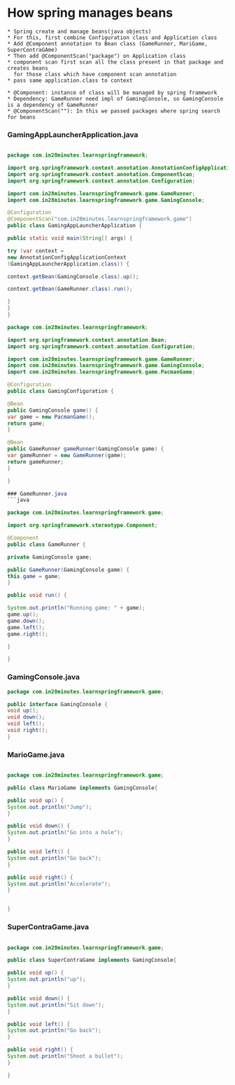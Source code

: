 # How spring manages beans
	* Spring create and manage beans(java objects)
	* For this, first combine Configuration class and Application class
	* Add @Component annotation to Bean class (GameRunner, MariGame, SuperContraGAme)
	* Then add @ComponentScan("package") on Application class
	* component scan first scan all the class present in that package and creates beans 
	  for those class which have component scan annotation
	* pass same application.class to context
   
    * @Component: instance of class will be managed by spring framework
	* Dependency: GameRunner need impl of GamingConsole, so GamingConsole is a dependency of GameRunner
	* @ComponentScan(""): In this we passed packages where spring search for beans

### GamingAppLauncherApplication.java
```java

package com.in28minutes.learnspringframework;

import org.springframework.context.annotation.AnnotationConfigApplicationContext;
import org.springframework.context.annotation.ComponentScan;
import org.springframework.context.annotation.Configuration;

import com.in28minutes.learnspringframework.game.GameRunner;
import com.in28minutes.learnspringframework.game.GamingConsole;

@Configuration
@ComponentScan("com.in28minutes.learnspringframework.game")
public class GamingAppLauncherApplication {

public static void main(String[] args) {

try (var context = 
new AnnotationConfigApplicationContext
(GamingAppLauncherApplication.class)) {

context.getBean(GamingConsole.class).up();

context.getBean(GameRunner.class).run();

}
}
}

```

```java
package com.in28minutes.learnspringframework;

import org.springframework.context.annotation.Bean;
import org.springframework.context.annotation.Configuration;

import com.in28minutes.learnspringframework.game.GameRunner;
import com.in28minutes.learnspringframework.game.GamingConsole;
import com.in28minutes.learnspringframework.game.PacmanGame;

@Configuration
public class GamingConfiguration {

@Bean
public GamingConsole game() {
var game = new PacmanGame();
return game;
}

@Bean
public GameRunner gameRunner(GamingConsole game) {
var gameRunner = new GameRunner(game);
return gameRunner;
}

}

### GameRunner.java
```java

package com.in28minutes.learnspringframework.game;

import org.springframework.stereotype.Component;

@Component
public class GameRunner {

private GamingConsole game;

public GameRunner(GamingConsole game) {
this.game = game;
}

public void run() {

System.out.println("Running game: " + game);
game.up();
game.down();
game.left();
game.right();

}

}
```


### GamingConsole.java
```java
package com.in28minutes.learnspringframework.game;

public interface GamingConsole {
void up();
void down();
void left();
void right();
}
```


### MarioGame.java
```java

package com.in28minutes.learnspringframework.game;

public class MarioGame implements GamingConsole{

public void up() {
System.out.println("Jump");
}

public void down() {
System.out.println("Go into a hole");
}

public void left() {
System.out.println("Go back");
}

public void right() {
System.out.println("Accelerate");
}


}
```


### SuperContraGame.java
```java

package com.in28minutes.learnspringframework.game;

public class SuperContraGame implements GamingConsole{

public void up() {
System.out.println("up");
}

public void down() {
System.out.println("Sit down");
}

public void left() {
System.out.println("Go back");
}

public void right() {
System.out.println("Shoot a bullet");
}

}



